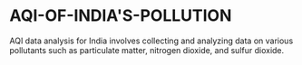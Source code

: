 # AQI-OF-INDIA'S-POLLUTION
AQI data analysis for India involves collecting and analyzing data on various pollutants such as particulate matter, nitrogen dioxide, and sulfur dioxide.
